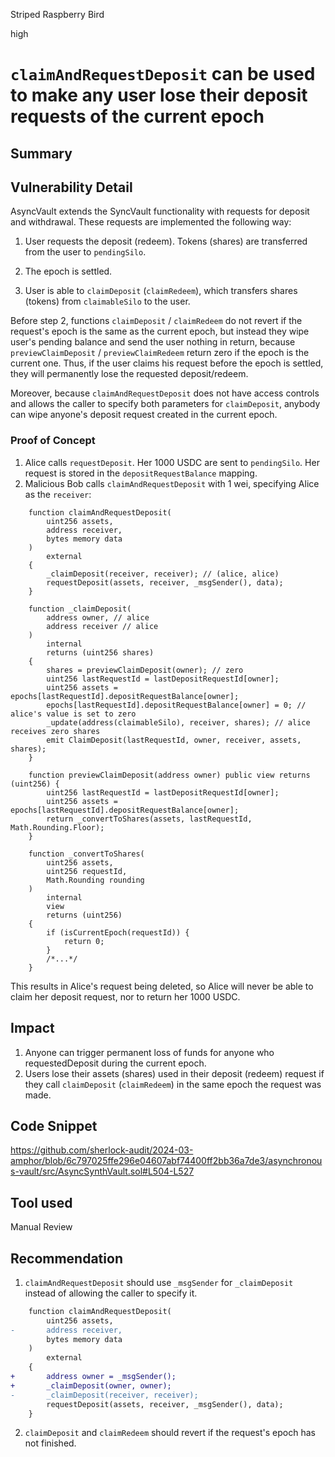 Striped Raspberry Bird

high

# `claimAndRequestDeposit` can be used to make any user lose their deposit requests of the current epoch

## Summary

## Vulnerability Detail
AsyncVault extends the SyncVault functionality with requests for deposit and withdrawal. These requests are implemented the following way:

1. User requests the deposit (redeem). Tokens (shares) are transferred from the user to `pendingSilo`.

2. The epoch is settled.

3. User is able to `claimDeposit` (`claimRedeem`), which transfers shares (tokens) from `claimableSilo` to the user.

Before step 2, functions `claimDeposit` / `claimRedeem` do not revert if the request's epoch is the same as the current epoch, but instead they wipe user's pending balance and send the user nothing in return, because `previewClaimDeposit` / `previewClaimRedeem` return zero if the epoch is the current one. Thus, if the user claims his request before the epoch is settled, they will permanently lose the requested deposit/redeem.

Moreover, because `claimAndRequestDeposit` does not have access controls and allows the caller to specify both parameters for `claimDeposit`, anybody can wipe anyone's deposit request created in the current epoch.

### Proof of Concept
 
1. Alice calls `requestDeposit`. Her 1000 USDC are sent to `pendingSilo`. Her request is stored in the `depositRequestBalance` mapping.
2. Malicious Bob calls `claimAndRequestDeposit` with 1 wei, specifying Alice as the `receiver`:
```solidity
    function claimAndRequestDeposit(
        uint256 assets,
        address receiver,
        bytes memory data
    )
        external
    {
        _claimDeposit(receiver, receiver); // (alice, alice)
        requestDeposit(assets, receiver, _msgSender(), data);
    }
```
```solidity
    function _claimDeposit(
        address owner, // alice
        address receiver // alice
    )
        internal
        returns (uint256 shares)
    {
        shares = previewClaimDeposit(owner); // zero
        uint256 lastRequestId = lastDepositRequestId[owner];
        uint256 assets = epochs[lastRequestId].depositRequestBalance[owner];
        epochs[lastRequestId].depositRequestBalance[owner] = 0; // alice's value is set to zero
        _update(address(claimableSilo), receiver, shares); // alice receives zero shares
        emit ClaimDeposit(lastRequestId, owner, receiver, assets, shares);
    }
```
```solidity
    function previewClaimDeposit(address owner) public view returns (uint256) {
        uint256 lastRequestId = lastDepositRequestId[owner];
        uint256 assets = epochs[lastRequestId].depositRequestBalance[owner];
        return _convertToShares(assets, lastRequestId, Math.Rounding.Floor);
    }
```
```solidity
    function _convertToShares(
        uint256 assets,
        uint256 requestId,
        Math.Rounding rounding
    )
        internal
        view
        returns (uint256)
    {
        if (isCurrentEpoch(requestId)) {
            return 0;
        }
        /*...*/
    }    
```
This results in Alice's request being deleted, so Alice will never be able to claim her deposit request, nor to return her 1000 USDC.

## Impact
1. Anyone can trigger permanent loss of funds for anyone who requestedDeposit during the current epoch.
2. Users lose their assets (shares) used in their deposit (redeem) request if they call `claimDeposit` (`claimRedeem`) in the same epoch the request was made.
## Code Snippet
https://github.com/sherlock-audit/2024-03-amphor/blob/6c797025ffe296e04607abf74400ff2bb36a7de3/asynchronous-vault/src/AsyncSynthVault.sol#L504-L527
## Tool used

Manual Review

## Recommendation
1. `claimAndRequestDeposit` should use `_msgSender` for `_claimDeposit` instead of allowing the caller to specify it.
```diff
    function claimAndRequestDeposit(
        uint256 assets,
-       address receiver,
        bytes memory data
    )
        external
    {
+       address owner = _msgSender();
+       _claimDeposit(owner, owner);
-       _claimDeposit(receiver, receiver);
        requestDeposit(assets, receiver, _msgSender(), data);
    }
```

2. `claimDeposit` and `claimRedeem` should revert if the request's epoch has not finished.